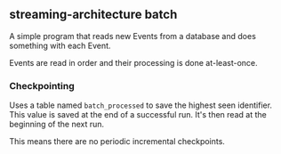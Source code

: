 ## streaming-architecture batch

A simple program that reads new Events from a database and does something with each Event.

Events are read in order and their processing is done at-least-once.

### Checkpointing

Uses a table named `batch_processed` to save the highest seen identifier. This value is saved
at the end of a successful run. It's then read at the beginning of the next run.

This means there are no periodic incremental checkpoints.
